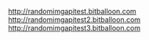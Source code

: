 http://randomimgapitest.bitballoon.com
http://randomimgapitest2.bitballoon.com
http://randomimgapitest3.bitballoon.com
